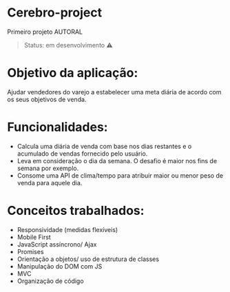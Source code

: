 # Cerebro-project

Primeiro projeto AUTORAL

> Status: em desenvolvimento :warning:

# Objetivo da aplicação:

Ajudar vendedores do varejo a estabelecer uma meta diária de acordo com os seus objetivos de venda.

# Funcionalidades:

- Calcula uma diária de venda com base nos dias restantes e o acumulado de vendas fornecido pelo usuário.
- Leva em consideração o dia da semana. O desafio é maior nos fins de semana por exemplo.
- Consome uma API de clima/tempo para atribuir maior ou menor peso de venda para aquele dia.

# Conceitos trabalhados:

- Responsividade (medidas flexíveis)
- Mobile First
- JavaScript assíncrono/ Ajax
- Promises
- Orientação a objetos/ uso de estrutura de classes
- Manipulação do DOM com JS
- MVC
- Organização de código



